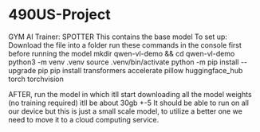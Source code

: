 # 490US-Project
GYM AI Trainer: SPOTTER 
This contains the base model 
To set up:
Download the file into a folder 
run these commands in the console first before running the model
mkdir qwen-vl-demo && cd qwen-vl-demo
python3 -m venv .venv
source .venv/bin/activate
python -m pip install --upgrade pip
pip install transformers accelerate pillow huggingface_hub torch torchvision

AFTER, run the model in which itll start downloading all the model weights (no training required) itll be about 30gb +-5
It should be able to run on all our device but this is just a small scale model, to utilize a better one we need to move it to a cloud computing service. 


